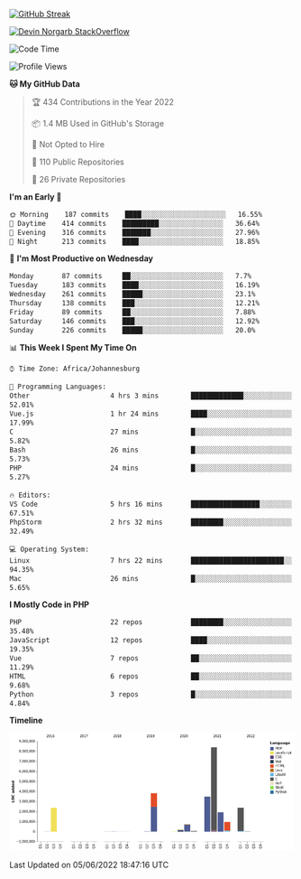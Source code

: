 
[![GitHub Streak](http://github-readme-streak-stats.herokuapp.com?user=DevinNorgarb&date_format=M%20j%5B%2C%20Y%5D)](https://git.io/streak-stats)


[![Devin Norgarb StackOverflow](https://github-readme-stackoverflow.vercel.app/?userID=4993755)](https://stackoverflow.com/users/4993755/devin-norgarb)

<!--START_SECTION:waka-->
![Code Time](http://img.shields.io/badge/Code%20Time-0%20secs-blue)

![Profile Views](http://img.shields.io/badge/Profile%20Views-0-blue)

**🐱 My GitHub Data** 

> 🏆 434 Contributions in the Year 2022
 > 
> 📦 1.4 MB Used in GitHub's Storage 
 > 
> 🚫 Not Opted to Hire
 > 
> 📜 110 Public Repositories 
 > 
> 🔑 26 Private Repositories  
 > 
**I'm an Early 🐤** 

```text
🌞 Morning    187 commits    ████░░░░░░░░░░░░░░░░░░░░░   16.55% 
🌆 Daytime    414 commits    █████████░░░░░░░░░░░░░░░░   36.64% 
🌃 Evening    316 commits    ███████░░░░░░░░░░░░░░░░░░   27.96% 
🌙 Night      213 commits    ████░░░░░░░░░░░░░░░░░░░░░   18.85%

```
📅 **I'm Most Productive on Wednesday** 

```text
Monday       87 commits     ██░░░░░░░░░░░░░░░░░░░░░░░   7.7% 
Tuesday      183 commits    ████░░░░░░░░░░░░░░░░░░░░░   16.19% 
Wednesday    261 commits    █████░░░░░░░░░░░░░░░░░░░░   23.1% 
Thursday     138 commits    ███░░░░░░░░░░░░░░░░░░░░░░   12.21% 
Friday       89 commits     ██░░░░░░░░░░░░░░░░░░░░░░░   7.88% 
Saturday     146 commits    ███░░░░░░░░░░░░░░░░░░░░░░   12.92% 
Sunday       226 commits    █████░░░░░░░░░░░░░░░░░░░░   20.0%

```


📊 **This Week I Spent My Time On** 

```text
⌚︎ Time Zone: Africa/Johannesburg

💬 Programming Languages: 
Other                    4 hrs 3 mins        █████████████░░░░░░░░░░░░   52.01% 
Vue.js                   1 hr 24 mins        ████░░░░░░░░░░░░░░░░░░░░░   17.99% 
C                        27 mins             █░░░░░░░░░░░░░░░░░░░░░░░░   5.82% 
Bash                     26 mins             █░░░░░░░░░░░░░░░░░░░░░░░░   5.73% 
PHP                      24 mins             █░░░░░░░░░░░░░░░░░░░░░░░░   5.27%

🔥 Editors: 
VS Code                  5 hrs 16 mins       █████████████████░░░░░░░░   67.51% 
PhpStorm                 2 hrs 32 mins       ████████░░░░░░░░░░░░░░░░░   32.49%

💻 Operating System: 
Linux                    7 hrs 22 mins       ███████████████████████░░   94.35% 
Mac                      26 mins             █░░░░░░░░░░░░░░░░░░░░░░░░   5.65%

```

**I Mostly Code in PHP** 

```text
PHP                      22 repos            ████████░░░░░░░░░░░░░░░░░   35.48% 
JavaScript               12 repos            ████░░░░░░░░░░░░░░░░░░░░░   19.35% 
Vue                      7 repos             ██░░░░░░░░░░░░░░░░░░░░░░░   11.29% 
HTML                     6 repos             ██░░░░░░░░░░░░░░░░░░░░░░░   9.68% 
Python                   3 repos             █░░░░░░░░░░░░░░░░░░░░░░░░   4.84%

```


**Timeline**

![Chart not found](https://raw.githubusercontent.com/DevinNorgarb/DevinNorgarb/main/charts/bar_graph.png) 


 Last Updated on 05/06/2022 18:47:16 UTC
<!--END_SECTION:waka-->

